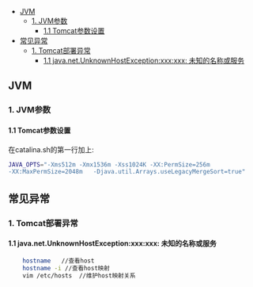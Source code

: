 <!-- MarkdownTOC -->

- [JVM](#user-content-jvm)
    - [1. JVM参数](#user-content-1-jvm参数)
        - [1.1 Tomcat参数设置](#user-content-11-tomcat参数设置)
- [常见异常](#user-content-常见异常)
    - [1. Tomcat部署异常](#user-content-1-tomcat部署异常)
        - [1.1 java.net.UnknownHostException:xxx:xxx: 未知的名称或服务](#user-content-11-javanetunknownhostexceptionxxxxxx-未知的名称或服务)

<!-- /MarkdownTOC -->
## JVM

### 1. JVM参数

#### 1.1 Tomcat参数设置
在catalina.sh的第一行加上:
```sh
JAVA_OPTS="-Xms512m -Xmx1536m -Xss1024K -XX:PermSize=256m 
-XX:MaxPermSize=2048m   -Djava.util.Arrays.useLegacyMergeSort=true"
```

## 常见异常
### 1. Tomcat部署异常
#### 1.1 java.net.UnknownHostException:xxx:xxx: 未知的名称或服务

```sh
    hostname   //查看host
    hostname -i //查看host映射
    vim /etc/hosts  //维护host映射关系
```